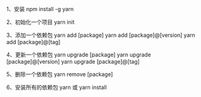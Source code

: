 1、安装
    npm install -g yarn

2、初始化一个项目
    yarn init

3、添加一个依赖包
    yarn add [package]
    yarn add [package]@[version]
    yarn add [package]@[tag]

4、更新一个依赖包
    yarn upgrade [package]
    yarn upgrade [package]@[version]
    yarn upgrade [package]@[tag]

5、删除一个依赖包
    yarn remove [package]

6、安装所有的依赖包
    yarn 或 yarn install
    